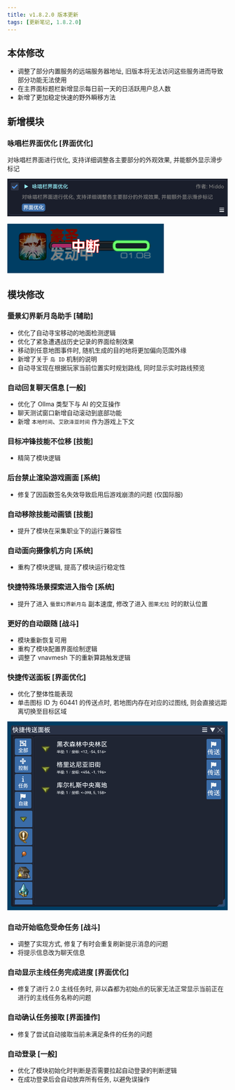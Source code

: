 ```yaml
---
title: v1.8.2.0 版本更新
tags: [更新笔记, 1.8.2.0]
---
```


## 本体修改

- 调整了部分内置服务的远端服务器地址, 旧版本将无法访问这些服务进而导致部分功能无法使用
- 在主界面标题栏新增显示每日前一天的日活跃用户总人数
- 新增了更加稳定快速的野外瞬移方法

## 新增模块

### 咏唱栏界面优化 [界面优化]

对咏唱栏界面进行优化, 支持详细调整各主要部分的外观效果, 并能额外显示滑步标记

![OptimizedCastBar](/assets/Changelog/1.8.2.0/OptimizedCastBar.png)

![OptimizedCastBar-UI](/assets/Changelog/1.8.2.0/OptimizedCastBar-UI.png)

## 模块修改

### 蜃景幻界新月岛助手 [辅助]

- 优化了自动寻宝移动的地面检测逻辑
- 优化了紧急遭遇战历史记录的界面绘制效果
- 移动到任意地图事件时, 随机生成的目的地将更加偏向范围外缘
- 新增了关于 `岛 ID` 机制的说明
- 自动寻宝现在根据玩家当前位置实时规划路线, 同时显示实时路线预览

### 自动回复聊天信息 [一般]

- 优化了 Ollma 类型下与 AI 的交互操作
- 聊天测试窗口新增自动滚动到底部功能
- 新增 `本地时间`、`艾欧泽亚时间` 作为游戏上下文

### 目标冲锋技能不位移 [技能]

- 精简了模块逻辑

### 后台禁止渲染游戏画面 [系统]

- 修复了因函数签名失效导致启用后游戏崩溃的问题 (仅国际服)

### 自动移除技能动画锁 [技能]

- 提升了模块在采集职业下的运行兼容性

### 自动面向摄像机方向 [系统]

- 重构了模块逻辑, 提高了模块运行稳定性

### 快捷特殊场景探索进入指令 [系统]

- 提升了进入 `蜃景幻界新月岛` 副本速度, 修改了进入 `图莱尤拉` 时的默认位置

### 更好的自动跟随 [战斗]

- 模块重新恢复可用
- 重构了模块配置界面绘制逻辑
- 调整了 vnavmesh 下的重新算路触发逻辑

### 快捷传送面板 [界面优化]

- 优化了整体性能表现
- 单击图标 ID 为 60441 的传送点时, 若地图内存在对应的过图线, 则会直接远距离切换至目标区域

![FastTeleportPanel-ChangeZone](/assets/Changelog/1.8.2.0/FastTeleportPanel-ChangeZone.png)

### 自动开始临危受命任务 [战斗]

- 调整了实现方式, 修复了有时会重复刷新提示消息的问题
- 将提示信息改为聊天信息

### 自动显示主线任务完成进度 [界面优化]

- 修复了进行 2.0 主线任务时, 非以森都为初始点的玩家无法正常显示当前正在进行的主线任务名称的问题

### 自动确认任务接取 [界面操作]

- 修复了尝试自动接取当前未满足条件的任务的问题

### 自动登录 [一般]

- 优化了模块初始化时判断是否需要拉起自动登录的判断逻辑
- 在成功登录后会自动放弃所有任务, 以避免误操作